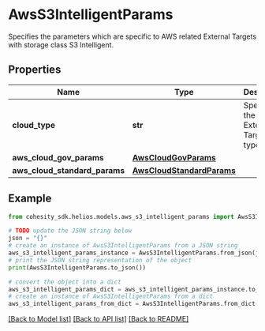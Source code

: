 # AwsS3IntelligentParams

Specifies the parameters which are specific to AWS related External Targets with storage class S3 Intelligent.

## Properties

Name | Type | Description | Notes
------------ | ------------- | ------------- | -------------
**cloud_type** | **str** | Specifies the AWS External Target type. | 
**aws_cloud_gov_params** | [**AwsCloudGovParams**](AwsCloudGovParams.md) |  | [optional] 
**aws_cloud_standard_params** | [**AwsCloudStandardParams**](AwsCloudStandardParams.md) |  | [optional] 

## Example

```python
from cohesity_sdk.helios.models.aws_s3_intelligent_params import AwsS3IntelligentParams

# TODO update the JSON string below
json = "{}"
# create an instance of AwsS3IntelligentParams from a JSON string
aws_s3_intelligent_params_instance = AwsS3IntelligentParams.from_json(json)
# print the JSON string representation of the object
print(AwsS3IntelligentParams.to_json())

# convert the object into a dict
aws_s3_intelligent_params_dict = aws_s3_intelligent_params_instance.to_dict()
# create an instance of AwsS3IntelligentParams from a dict
aws_s3_intelligent_params_from_dict = AwsS3IntelligentParams.from_dict(aws_s3_intelligent_params_dict)
```
[[Back to Model list]](../README.md#documentation-for-models) [[Back to API list]](../README.md#documentation-for-api-endpoints) [[Back to README]](../README.md)


